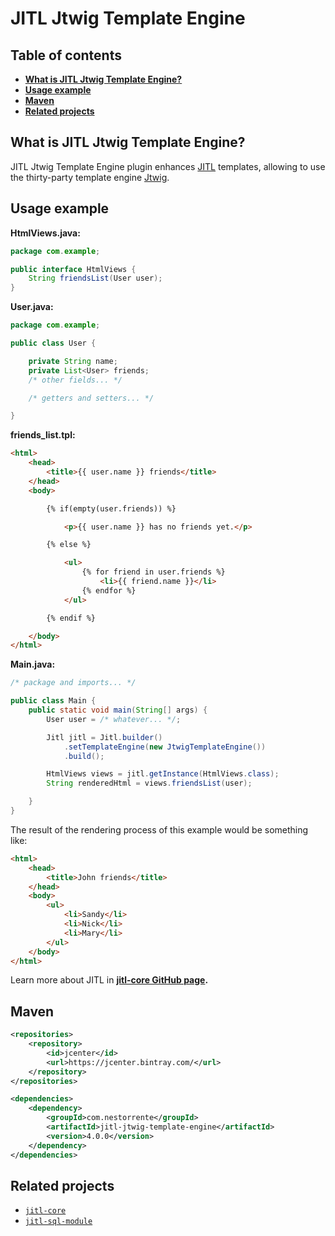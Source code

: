 # JITL Jtwig Template Engine

## Table of contents
+ **[What is JITL Jtwig Template Engine?](#what-is-jitl-jtwig-template-engine)**
+ **[Usage example](#usage-example)**
+ **[Maven](#maven)**
+ **[Related projects](#related-projects)**

## What is JITL Jtwig Template Engine?

JITL Jtwig Template Engine plugin enhances [JITL](https://github.com/nestorrente/jitl-core) templates, allowing to use the thirty-party template engine [Jtwig](http://jtwig.org/).

## Usage example
**HtmlViews.java:**
```java
package com.example;

public interface HtmlViews {
    String friendsList(User user);
}
```
**User.java:**
```java
package com.example;

public class User {

    private String name;
    private List<User> friends;
    /* other fields... */

    /* getters and setters... */

}
```
**friends_list.tpl:**
```html
<html>
    <head>
        <title>{{ user.name }} friends</title>
    </head>
    <body>

        {% if(empty(user.friends)) %}

            <p>{{ user.name }} has no friends yet.</p>

        {% else %}

            <ul>
                {% for friend in user.friends %}
                    <li>{{ friend.name }}</li>
                {% endfor %}
            </ul>

        {% endif %}

    </body>
</html>
```
**Main.java:**
```java
/* package and imports... */

public class Main {
    public static void main(String[] args) {
        User user = /* whatever... */;

        Jitl jitl = Jitl.builder()
            .setTemplateEngine(new JtwigTemplateEngine())
            .build();

        HtmlViews views = jitl.getInstance(HtmlViews.class);
        String renderedHtml = views.friendsList(user);

    }
}
```
The result of the rendering process of this example would be something like:
```html
<html>
    <head>
        <title>John friends</title>
    </head>
    <body>
        <ul>
            <li>Sandy</li>
            <li>Nick</li>
            <li>Mary</li>
        </ul>
    </body>
</html>
```
Learn more about JITL in **[jitl-core GitHub page](https://github.com/nestorrente/jitl-core).**

## Maven

```xml
<repositories>
	<repository>
		<id>jcenter</id>
		<url>https://jcenter.bintray.com/</url>
	</repository>
</repositories>

<dependencies>
	<dependency>
		<groupId>com.nestorrente</groupId>
		<artifactId>jitl-jtwig-template-engine</artifactId>
		<version>4.0.0</version>
	</dependency>
</dependencies>
```

## Related projects
+ [```jitl-core```](https://github.com/nestorrente/jitl-core)
+ [```jitl-sql-module```](https://github.com/nestorrente/jitl-sql-module)
